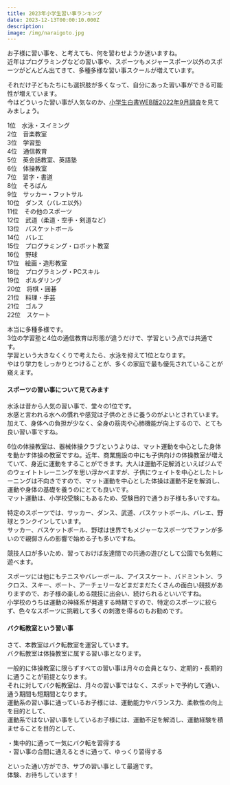 ```yaml
---
title: 2023年小学生習い事ランキング
date: 2023-12-13T00:00:10.000Z
description: 
image: /img/naraigoto.jpg
---
```

お子様に習い事を、と考えても、何を習わせようか迷いますね。\
近年はプログラミングなどの習い事や、スポーツもメジャースポーツ以外のスポーツがどんどん出てきて、多種多様な習い事スクールが増えています。

それだけ子どもたちにも選択肢が多くなって、自分にあった習い事ができる可能性が増えています。\
今はどういった習い事が人気なのか、[小学生白書WEB版2022年9月調査](https://www.gakken.jp/kyouikusouken/whitepaper/202209/chapter7/01.html)を見てみましょう。


1位　水泳・スイミング\
2位　音楽教室\
3位　学習塾\
4位　通信教育\
5位　英会話教室、英語塾\
6位　体操教室\
7位　習字・書道\
8位　そろばん\
9位　サッカー・フットサル\
10位　ダンス（バレエ以外）\
11位　その他のスポーツ\
12位　武道（柔道・空手・剣道など）\
13位　バスケットボール\
14位　バレエ\
15位　プログラミング・ロボット教室\
16位　野球\
17位　絵画・造形教室\
18位　プログラミング・PCスキル\
19位　ボルダリング\
20位　将棋・囲碁\
21位　料理・手芸\
21位　ゴルフ\
22位　スケート

本当に多種多様です。\
3位の学習塾と4位の通信教育は形態が違うだけで、学習という点では共通です。\
学習という大きなくくりで考えたら、水泳を抑えて1位となります。\
やはり学力をしっかりとつけることが、多くの家庭で最も優先されていることが窺えます。

#### スポーツの習い事について見てみます

水泳は昔から人気の習い事で、堂々の1位です。\
水感と言われる水への慣れや感覚は子供のときに養うのがよいとされています。加えて、身体への負担が少なく、全身の筋肉や心肺機能が向上するので、とても良い習い事ですね。

6位の体操教室は、器械体操クラブというよりは、マット運動を中心とした身体を動かす体操の教室ですね。近年、商業施設の中にも子供向けの体操教室が増えていて、身近に運動をすることができます。大人は運動不足解消といえばジムでのウェイトトレーニングを思い浮かべますが、子供にウェイトを中心としたトレーニングは不向きですので、マット運動を中心とした体操は運動不足を解消し、運動や身体の基礎を養うのにとても良いです。\
マット運動は、小学校受験にもあるため、受験目的で通うお子様も多いですね。

特定のスポーツでは、サッカー、ダンス、武道、バスケットボール、バレエ、野球とランクインしています。\
サッカー、バスケットボール、野球は世界でもメジャーなスポーツでファンが多いので親御さんの影響で始める子も多いですね。

競技人口が多いため、習っておけば友達間での共通の遊びとして公園でも気軽に遊べます。

スポーツには他にもテニスやバレーボール、アイススケート、バドミントン、ラクロス、スキー、ボート、アーチェリーなどまだまだたくさんの面白い競技がありますので、お子様の楽しめる競技に出会い、続けられるといいですね。\
小学校のうちは運動の神経系が発達する時期ですので、特定のスポーツに絞らず、色々なスポーツに挑戦して多くの刺激を得るのもお勧めです。

#### バク転教室という習い事

さて、本教室はバク転教室を運営しています。\
バク転教室は体操教室に属する習い事となります。

一般的に体操教室に限らずすべての習い事は月々の会員となり、定期的・長期的に通うことが前提となります。\
それに対してバク転教室は、月々の習い事ではなく、スポットで予約して通い、通う期間も短期間となります。\
運動系の習い事に通っているお子様には、運動能力やバランス力、柔軟性の向上を目的として、\
運動系ではない習い事をしているお子様には、運動不足を解消し、運動経験を積ませることを目的として、

・集中的に通って一気にバク転を習得する\
・習い事の合間に通えるときに通って、ゆっくり習得する

といった通い方ができ、サブの習い事として最適です。\
体験、お待ちしています！







